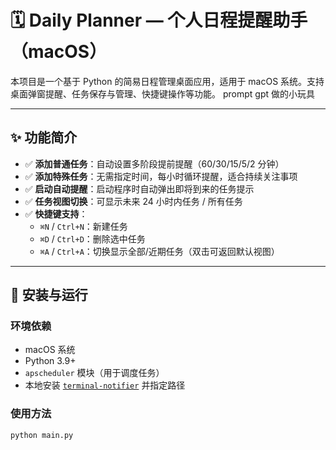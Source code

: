 # 🗓️ Daily Planner — 个人日程提醒助手（macOS）

本项目是一个基于 Python 的简易日程管理桌面应用，适用于 macOS 系统。支持桌面弹窗提醒、任务保存与管理、快捷键操作等功能。
prompt gpt 做的小玩具

---

## ✨ 功能简介

- ✅ **添加普通任务**：自动设置多阶段提前提醒（60/30/15/5/2 分钟）
- ✅ **添加特殊任务**：无需指定时间，每小时循环提醒，适合持续关注事项
- ✅ **启动自动提醒**：启动程序时自动弹出即将到来的任务提示
- ✅ **任务视图切换**：可显示未来 24 小时内任务 / 所有任务
- ✅ **快捷键支持**：
  - `⌘N` / `Ctrl+N`：新建任务
  - `⌘D` / `Ctrl+D`：删除选中任务
  - `⌘A` / `Ctrl+A`：切换显示全部/近期任务（双击可返回默认视图）

---

## 📌 安装与运行

### 环境依赖

- macOS 系统
- Python 3.9+
- `apscheduler` 模块（用于调度任务）
- 本地安装 [`terminal-notifier`](https://github.com/julienXX/terminal-notifier) 并指定路径

### 使用方法

```bash
python main.py

